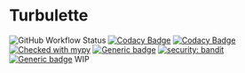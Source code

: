 # Turbulette

![GitHub Workflow Status](https://img.shields.io/github/workflow/status/gazorby/turbulette/test?label=test)
[![Codacy Badge](https://app.codacy.com/project/badge/Coverage/62b7b6287b844cf9beee6135a3c6c0f0)](https://www.codacy.com/manual/gazorby/turbulette?utm_source=github.com&amp;utm_medium=referral&amp;utm_content=gazorby/turbulette&amp;utm_campaign=Badge_Coverage)
[![Codacy Badge](https://app.codacy.com/project/badge/Grade/62b7b6287b844cf9beee6135a3c6c0f0)](https://www.codacy.com/manual/gazorby/turbulette?utm_source=github.com&amp;utm_medium=referral&amp;utm_content=gazorby/turbulette&amp;utm_campaign=Badge_Grade)
[![Checked with mypy](http://www.mypy-lang.org/static/mypy_badge.svg)](http://mypy-lang.org/)
[![Generic badge](https://img.shields.io/badge/code%20style-black-000000.svg)](https://github.com/psf/black)
[![security: bandit](https://img.shields.io/badge/security-bandit-yellow.svg)](https://github.com/PyCQA/bandit)
[![Generic badge](https://img.shields.io/badge/pre--commit-enabled-brightgreen?logo=pre-commit&logoColor=white)](https://github.com/pre-commit/pre-commit)
WIP
